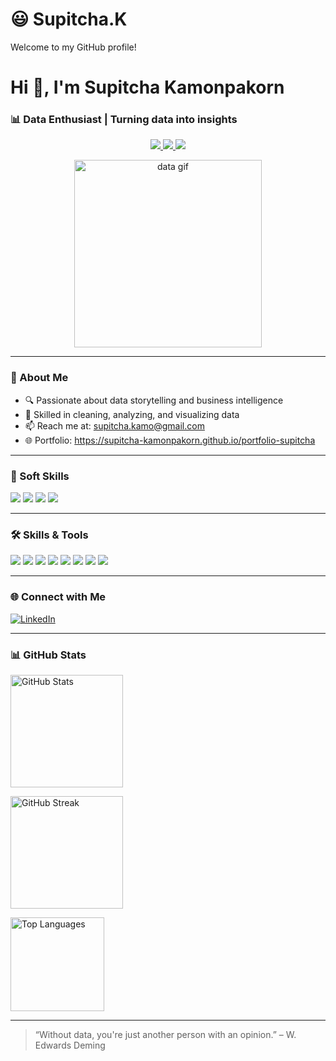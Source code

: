 # 😃 Supitcha.K
Welcome to my GitHub profile! 

<h1 align="left">Hi 👋, I'm Supitcha Kamonpakorn</h1>
<h3 align="left">📊 Data Enthusiast | Turning data into insights</h3>

<p align="center">
  <a href="https://www.linkedin.com/in/supitcha-kamonpakorn">
    <img src="https://img.shields.io/badge/LinkedIn-blue?logo=linkedin&logoColor=white" />
  </a>
  <a href="mailto:supitcha.kamo@gmail.com">
    <img src="https://img.shields.io/badge/Gmail-D14836?logo=gmail&logoColor=white" />
  </a>
  <a href="https://supitcha-kamonpakorn.github.io/portfolio-supitcha">
    <img src="https://img.shields.io/badge/Portfolio-0088cc?logo=githubpages&logoColor=white" />
  </a>
</p>

<p align="center">
  <img src="https://media.giphy.com/media/qgQUggAC3Pfv687qPC/giphy.gif" width="300" alt="data gif"/>
</p>

---

### 🧠 About Me

- 🔍 Passionate about data storytelling and business intelligence  
- 🧪 Skilled in cleaning, analyzing, and visualizing data  
- 📫 Reach me at: supitcha.kamo@gmail.com
- 🌐 Portfolio: https://supitcha-kamonpakorn.github.io/portfolio-supitcha

---

### 💼 Soft Skills

<p>
  <img src="https://img.shields.io/badge/Communication-Excellent-green?style=flat-square" />
  <img src="https://img.shields.io/badge/Teamwork-Collaborative-blue?style=flat-square" />
  <img src="https://img.shields.io/badge/Problem--Solving-Creative-yellow?style=flat-square" />
  <img src="https://img.shields.io/badge/Adaptability-Flexible-orange?style=flat-square" />
</p>

---

### 🛠️ Skills & Tools

<p>
  <img src="https://img.shields.io/badge/Excel-217346?style=for-the-badge&logo=microsoft-excel&logoColor=white"/>
  <img src="https://img.shields.io/badge/Python-3776AB?style=for-the-badge&logo=python&logoColor=white"/>
  <img src="https://img.shields.io/badge/SQL-336791?style=for-the-badge&logo=postgresql&logoColor=white"/>
  <img src="https://img.shields.io/badge/R-276DC3?style=for-the-badge&logo=r&logoColor=white"/>
  <img src="https://img.shields.io/badge/Pandas-150458?style=for-the-badge&logo=pandas&logoColor=white"/>
  <img src="https://img.shields.io/badge/Power%20BI-F2C811?style=for-the-badge&logo=powerbi&logoColor=black"/>
  <img src="https://img.shields.io/badge/Looker-4285F4?style=for-the-badge&logo=looker&logoColor=white"/>
  <img src="https://img.shields.io/badge/Tableau-E97627?style=for-the-badge&logo=tableau&logoColor=white"/>
</p>

---

### 🌐 Connect with Me

[![LinkedIn](https://img.shields.io/badge/LinkedIn-blue?logo=linkedin&logoColor=white)](https://www.linkedin.com/in/supitcha-kamonpakorn-a15b99339/)

---

### 📊 GitHub Stats

<p align="left">
  <img src="https://github-readme-stats.vercel.app/api?username=supitcha-kamonpakorn&show_icons=true&theme=radical" alt="GitHub Stats" height="180"/>
</p>
<p align="left">
  <img src="https://github-readme-streak-stats.herokuapp.com?user=supitcha-kamonpakorn&theme=radical" alt="GitHub Streak" height="180"/>
</p>
<p align="left">
  <img src="https://github-readme-stats.vercel.app/api/top-langs/?username=supitcha-kamonpakorn&layout=compact&theme=radical" alt="Top Languages" height="150"/>
</p>

---


> “Without data, you're just another person with an opinion.” – W. Edwards Deming
